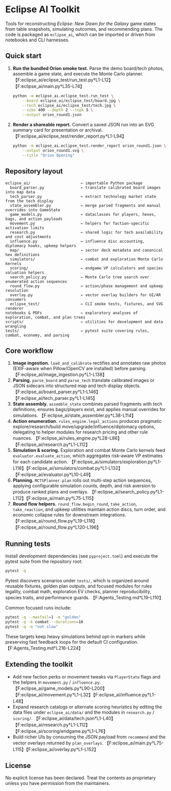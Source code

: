 # Eclipse AI Toolkit

Tools for reconstructing *Eclipse: New Dawn for the Galaxy* game states from table snapshots,
simulating outcomes, and recommending plans. The code is packaged as `eclipse_ai`, which can be
imported or driven from notebooks and CLI harnesses.

## Quick start

1. **Run the bundled Orion smoke test.** Parse the demo board/tech photos, assemble a game state,
   and execute the Monte Carlo planner. 【F:eclipse_ai/eclipse_test/run_test.py†L1-L12】【F:eclipse_ai/main.py†L35-L74】

   ```bash
   python -m eclipse_ai.eclipse_test.run_test \
       --board eclipse_ai/eclipse_test/board.jpg \
       --tech eclipse_ai/eclipse_test/tech.jpg \
       --sims 400 --depth 2 --topk 5 \
       --output orion_round1.json
   ```

2. **Render a shareable report.** Convert a saved JSON run into an SVG summary card for
   presentation or archival. 【F:eclipse_ai/eclipse_test/render_report.py†L1-L94】

   ```bash
   python -m eclipse_ai.eclipse_test.render_report orion_round1.json \
       --output orion_round1.svg \
       --title "Orion Opening"
   ```

## Repository layout

```text
eclipse_ai/                      ← importable Python package
  board_parser.py                ← translate calibrated board images into map data
  tech_parser.py                 ← extract technology market state from the tech display
  state_assembler.py             ← merge parsed fragments and manual overrides into GameState
  game_models.py                 ← dataclasses for players, hexes, bags, and action payloads
  movement.py                    ← helpers for faction-specific activation limits
  research.py                    ← shared logic for tech availability and cost adjustments
  influence.py                   ← influence disc accounting, diplomacy hooks, upkeep helpers
  map/                           ← sector deck metadata and canonical hex definitions
  simulators/                    ← combat and exploration Monte Carlo kernels
  scoring/                       ← endgame VP calculators and species valuation helpers
  search_policy.py               ← Monte Carlo tree search over enumerated action sequences
  round_flow.py                  ← action/phase management and upkeep resolution
  overlay.py                     ← vector overlay builders for UI/AR consumers
  eclipse_test/                  ← CLI smoke tests, fixtures, and SVG renderer
notebooks & PDFs                 ← exploratory analyses of exploration, combat, and plan trees
scripts/                         ← utilities for development and data wrangling
tests/                           ← pytest suite covering rules, combat, economy, and parsing
```

## Core workflow

1. **Image ingestion.** `load_and_calibrate` rectifies and annotates raw photos (EXIF-aware when
   Pillow/OpenCV are installed) before parsing. 【F:eclipse_ai/image_ingestion.py†L1-L138】
2. **Parsing.** `parse_board` and `parse_tech` translate calibrated images or JSON sidecars into
   structured map and tech display objects. 【F:eclipse_ai/board_parser.py†L1-L146】【F:eclipse_ai/tech_parser.py†L1-L145】
3. **State assembly.** `assemble_state` combines parsed fragments with tech definitions, ensures
   bags/players exist, and applies manual overrides for simulations. 【F:eclipse_ai/state_assembler.py†L38-L114】
4. **Action enumeration.** `rules_engine.legal_actions` produces pragmatic explore/research/build
   move/upgrade/influence/diplomacy options, delegating to helper modules for research pricing and
   other rule nuances. 【F:eclipse_ai/rules_engine.py†L28-L86】【F:eclipse_ai/research.py†L1-L112】
5. **Simulation & scoring.** Exploration and combat Monte Carlo kernels feed
   `evaluator.evaluate_action`, which aggregates risk-aware VP estimates for each candidate action.
   【F:eclipse_ai/simulators/exploration.py†L1-L118】【F:eclipse_ai/simulators/combat.py†L1-L132】【F:eclipse_ai/evaluator.py†L10-L49】
6. **Planning.** `MCTSPlanner.plan` rolls out multi-step action sequences, applying configurable
   simulation counts, depth, and risk aversion to produce ranked plans and overlays. 【F:eclipse_ai/search_policy.py†L1-L112】【F:eclipse_ai/main.py†L75-L115】
7. **Round flow helpers.** `round_flow.begin_round`, `take_action`, `take_reaction`, and upkeep
   utilities maintain action discs, turn order, and economic collapse rules for downstream
   integrations. 【F:eclipse_ai/round_flow.py†L19-L118】【F:eclipse_ai/round_flow.py†L120-L196】

## Running tests

Install development dependencies (see `pyproject.toml`) and execute the pytest suite from the
repository root:

```bash
pytest -q
```

Pytest discovers scenarios under `tests/`, which is organized around reusable fixtures, golden plan
outputs, and focused modules for rules legality, combat math, exploration EV checks, planner
reproducibility, species traits, and performance guards. 【F:Agents_Testing.md†L19-L110】

Common focused runs include:

```bash
pytest -q --maxfail=1 -m "golden"
pytest -q -k combat --durations=10
pytest -q -m "not slow"
```

These targets keep heavy simulations behind opt-in markers while preserving fast feedback loops for
the default CI configuration. 【F:Agents_Testing.md†L216-L224】

## Extending the toolkit

* Add new faction perks or movement tweaks via `PlayerState` flags and the helpers in
  `movement.py` / `influence.py`. 【F:eclipse_ai/game_models.py†L90-L200】【F:eclipse_ai/movement.py†L1-L32】【F:eclipse_ai/influence.py†L1-L48】
* Expand research catalogs or alternate scoring heuristics by editing the data files under
  `eclipse_ai/data/` and the modules in `research.py` / `scoring/`. 【F:eclipse_ai/data/tech.json†L1-L40】【F:eclipse_ai/research.py†L1-L112】【F:eclipse_ai/scoring/endgame.py†L1-L76】
* Build richer UIs by consuming the JSON payload from `recommend` and the vector overlays returned
  by `plan_overlays`. 【F:eclipse_ai/main.py†L75-L115】【F:eclipse_ai/overlay.py†L1-L152】

## License

No explicit license has been declared. Treat the contents as proprietary unless you have
permission from the maintainers.
